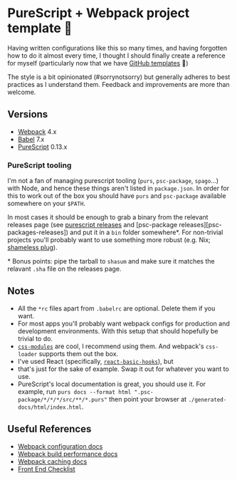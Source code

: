 # PureScript + Webpack project template 🚀

Having written configurations like this so many times, and having forgotten how
to do it almost every time, I thought I should finally create a reference for
myself (particularly now that we have [GitHub templates][github-templates-announcement] 🎉)

The style is a bit opinionated (#sorrynotsorry) but generally adheres to best
practices as I understand them. Feedback and improvements are more than welcome.

## Versions

- [Webpack][webpack] 4.x
- [Babel][babel] 7.x
- [PureScript][purescript] 0.13.x

### PureScript tooling

I'm not a fan of managing purescript tooling (`purs`, `psc-package`,
`spago`...) with Node, and hence these things aren't listed in `package.json`.
In order for this to work out of the box you should have `purs` and
`psc-package` available somewhere on your `$PATH`.

In most cases it should be enough to grab a binary from the relevant releases
page (see [purescript releases][purs-releases] and [psc-package releases][psc-packages-releases]) and
put it in a `bin` folder somewhere\*. For non-trivial projects you'll probably
want to use something more robust (e.g. Nix; [shameless plug][purescript-nix]).

\* Bonus points: pipe the tarball to `shasum` and make sure it matches the
relavant `.sha` file on the releases page.

## Notes

- All the `*rc` files apart from `.babelrc` are optional. Delete them if you want.
- For most apps you'll probably want webpack configs for production and
  development environments. With this setup that should hopefully be trivial
  to do.
- [`css-modules`](https://github.com/css-modules/css-modules) are cool, I recommend
  using them. And webpack's `css-loader` supports them out the box.
- I've used React (specifically, [`react-basic-hooks`][react-basic-hooks]), but
- that's just for the sake of example. Swap it out for whatever you want to use.
- PureScript's local documentation is great, you should use it. For example, run
  `purs docs --format html ".psc-package/*/*/*/src/**/*.purs"` then point your
  browser at `./generated-docs/html/index.html`.

## Useful References

- [Webpack configuration docs](https://webpack.js.org/configuration/)
- [Webpack build performance docs](https://webpack.js.org/guides/build-performance/)
- [Webpack caching docs](https://webpack.js.org/guides/caching/)
- [Front End Checklist](https://github.com/thedaviddias/Front-End-Checklist)

[webpack]: https://webpack.js.org/
[github-templates-announcement]: https://github.blog/2019-06-06-generate-new-repositories-with-repository-templates/
[purs-releases]: https://github.com/purescript/purescript/releases
[psc-package-releases]: https://github.com/purescript/psc-package/releases
[purescript]: http://www.purescript.org/
[babel]: https://babeljs.io/
[purescript-nix]: https://github.com/jmackie/purescript-nix
[react-basic-hooks]: https://github.com/spicydonuts/purescript-react-basic-hooks
